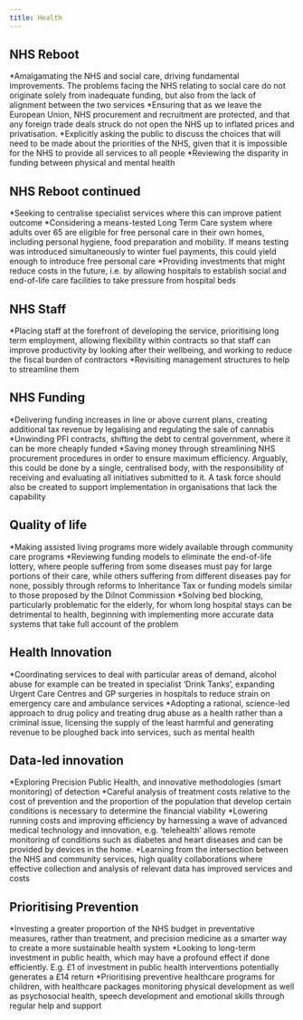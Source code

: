 ```yaml
---
title: Health
---
```


## NHS Reboot

*Amalgamating the NHS and social care, driving fundamental improvements. The problems facing the NHS relating to social care do not originate solely from inadequate funding, but also from the lack of alignment between the two services
*Ensuring that as we leave the European Union, NHS procurement and recruitment are protected, and that any foreign trade deals struck do not open the NHS up to inflated prices and privatisation. 
*Explicitly asking the public to discuss the choices that will need to be made about the priorities of the NHS, given that it is impossible for the NHS to provide all services to all people
*Reviewing the disparity in funding between physical and mental health

## NHS Reboot continued

*Seeking to centralise specialist services where this can improve patient outcome
*Considering a means-tested Long Term Care system where adults over 65 are eligible for free personal care in their own homes, including personal hygiene, food preparation and mobility. If means testing was introduced simultaneously to winter fuel payments, this could yield enough to introduce free personal care
*Providing investments that might reduce costs in the future, i.e. by allowing hospitals to establish social and end-of-life care facilities to take pressure from hospital beds

## NHS Staff

*Placing staff at the forefront of developing the service, prioritising long term employment, allowing flexibility within contracts so that staff can improve productivity by looking after their wellbeing, and working to reduce the fiscal burden of contractors
*Revisiting management structures to help to streamline them

## NHS Funding

*Delivering funding increases in line or above current plans, creating additional tax revenue by legalising and regulating the sale of cannabis
*Unwinding PFI contracts, shifting the debt to central government, where it can be more cheaply funded
*Saving money through streamlining NHS procurement procedures in order to ensure maximum efficiency. Arguably, this could be done by a single, centralised body, with the responsibility of receiving and evaluating all initiatives submitted to it. A task force should also be created to support implementation in organisations that lack the capability

## Quality of life

*Making assisted living programs more widely available through community care programs
*Reviewing funding models to eliminate the end-of-life lottery, where people suffering from some diseases must pay for large portions of their care, while others suffering from different diseases pay for none, possibly through reforms to Inheritance Tax or funding models similar to those proposed by the Dilnot Commission
*Solving bed blocking, particularly problematic for the elderly, for whom long hospital stays can be detrimental to health, beginning with implementing more accurate data systems that take full account of the problem

## Health Innovation

*Coordinating services to deal with particular areas of demand, alcohol abuse for example can be treated in specialist ‘Drink Tanks’, expanding Urgent Care Centres and GP surgeries in hospitals to reduce strain on emergency care and ambulance services
*Adopting a rational, science-led approach to drug policy and treating drug abuse as a health rather than a criminal issue, licensing the supply of the least harmful and generating revenue to be ploughed back into services, such as mental health

## Data-led innovation

*Exploring Precision Public Health, and innovative methodologies (smart monitoring) of detection
*Careful analysis of treatment costs relative to the cost of prevention and the proportion of the population that develop certain conditions is necessary to determine the financial viability
*Lowering running costs and improving efficiency by harnessing a wave of advanced medical technology and innovation, e.g. ‘telehealth’ allows remote monitoring of conditions such as diabetes and heart diseases and can be provided by devices in the home.
*Learning from the intersection between the NHS and community services, high quality collaborations where effective collection and analysis of relevant data has improved services and costs

## Prioritising Prevention

*Investing a greater proportion of the NHS budget in preventative measures, rather than treatment, and precision medicine as a smarter way to create a more sustainable health system
*Looking to long-term investment in public health, which may have a profound effect if done efficiently. E.g. £1 of investment in public health interventions potentially generates a £14 return
*Prioritising preventive healthcare programs for children, with healthcare packages monitoring physical development as well as psychosocial health, speech development and emotional skills through regular help and support

